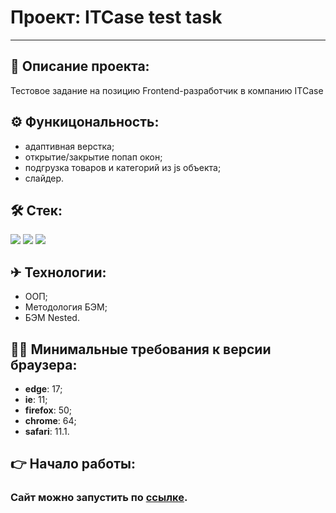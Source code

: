 # Проект: ITCase test task
------


## 📖 Описание проекта:
Тестовое задание на позицию Frontend-разработчик в компанию ITCase

## ⚙ Функицональность:
* адаптивная верстка;
* открытие/закрытие попап окон;
* подгрузка товаров и категорий из js объекта;
* слайдер.

## 🛠 Стек:
<p>
  <img src="https://img.shields.io/badge/Html-gray?style=for-the-badge&logo=HTML5&logoColor=red/">
  <img src="https://img.shields.io/badge/CSS-gray?style=for-the-badge&logo=CSS3&logoColor=orange/"> 
  <img src="https://img.shields.io/badge/JavaScript-gray?style=for-the-badge&logo=JavaScript&logoColor=/">
</p>

## ✈ Технологии:
* ООП;
* Методология БЭМ;
* БЭМ Nested.

## 👨‍⚖️ Минимальные требования к версии браузера:
* __edge__: 17;
* __ie__: 11;
* __firefox__: 50;
* __chrome__: 64;
* __safari__: 11.1.

## 👉 Начало работы:

### Сайт можно запустить по [ссылке](https://skoroxodtwo.github.io/bodysite-test-task/).
